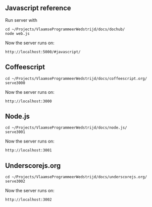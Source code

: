 ## Javascript reference

Run server with

    cd ~/Projects/VlaamseProgrammeerWedstrijd/docs/dochub/
    node web.js

Now the server runs on:

    http://localhost:5000/#javascript/



## Coffeescript

    cd ~/Projects/VlaamseProgrammeerWedstrijd/docs/coffeescript.org/
    serve3000

Now the server runs on:

    http://localhost:3000



## Node.js

    cd ~/Projects/VlaamseProgrammeerWedstrijd/docs/node.js/
    serve3001

Now the server runs on:

    http://localhost:3001


## Underscorejs.org

    cd ~/Projects/VlaamseProgrammeerWedstrijd/docs/underscorejs.org/
    serve3002

Now the server runs on:

    http://localhost:3002